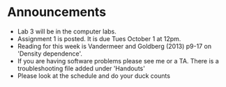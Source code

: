 # Announcements

- Lab 3 will be in the computer labs.
- Assignment 1 is posted. It is due Tues October 1 at 12pm.
- Reading for this week is Vandermeer and Goldberg (2013) p9-17 on 'Density dependence'.
- If you are having software problems please see me or a TA. There is a troubleshooting file added under 'Handouts'
- Please look at the schedule and do your duck counts
